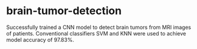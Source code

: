 # brain-tumor-detection
Successfully trained a CNN model to detect brain tumors from MRI images of patients. Conventional classifiers SVM and KNN were used to achieve model accuracy of 97.83%.
